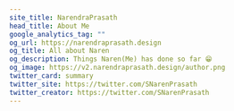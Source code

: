 ```yaml
---
site_title: NarendraPrasath
head_title: About Me
google_analytics_tag: ""
og_url: https://narendraprasath.design
og_title: All about Naren
og_description: Things Naren(Me) has done so far 😁
og_image: https://v2.narendraprasath.design/author.png
twitter_card: summary
twitter_site: https://twitter.com/SNarenPrasath
twitter_creator: https://twitter.com/SNarenPrasath
---
```

